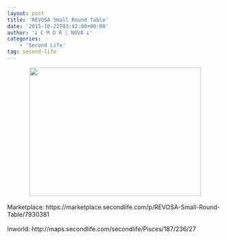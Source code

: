 ```yaml
---
layout: post
title: 'REVOSA Small Round Table'
date: '2015-10-22T03:42:00+00:00'
author: '𐕣 C M D R ░ NOVA 𐕣'
categories:
    - 'Second Life'
tag: second-life
---
```


<div style="clear: both; text-align: center;">
<a href="http://cmdr-nova.online/wp-content/uploads/2015/10/srtad.png" style="margin-left: 1em; margin-right: 1em;"><img border="0" height="300" src="http://cmdr-nova.online/wp-content/uploads/2015/10/srtad-300x225.png" width="400" /></a></div>
<br />
Marketplace: https://marketplace.secondlife.com/p/REVOSA-Small-Round-Table/7930381<br />
<br />
Inworld: http://maps.secondlife.com/secondlife/Pisces/187/236/27